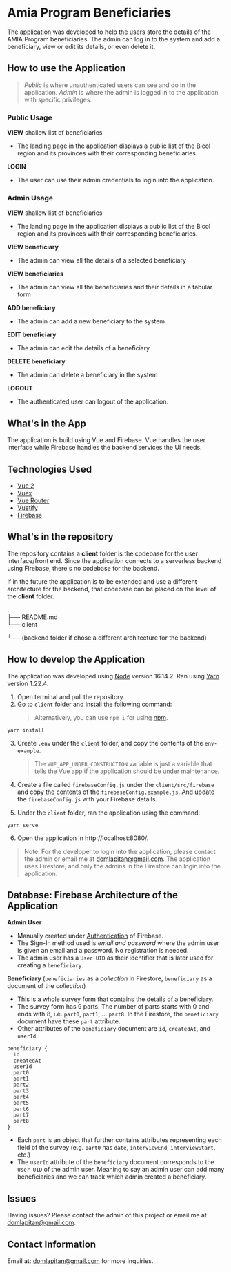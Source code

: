 # Amia Program Beneficiaries

The application was developed to help the users store the details of the AMIA Program beneficiaries. The admin can log in to the system and add a beneficiary, view or edit its details, or even delete it.

## How to use the Application

> _Public_ is where unauthenticated users can see and do in the application. _Admin_ is where the admin is logged in to the application with specific privileges.

### Public Usage

**VIEW** shallow list of beneficiaries

- The landing page in the application displays a public list of the Bicol region and its provinces with their corresponding beneficiaries.

**LOGIN**

- The user can use their admin credentials to login into the application.

### Admin Usage

**VIEW** shallow list of beneficiaries

- The landing page in the application displays a public list of the Bicol region and its provinces with their corresponding beneficiaries.

**VIEW beneficiary**

- The admin can view all the details of a selected beneficiary

**VIEW beneficiaries**

- The admin can view all the beneficiaries and their details in a tabular form

**ADD beneficiary**

- The admin can add a new beneficiary to the system

**EDIT beneficiary**

- The admin can edit the details of a beneficiary

**DELETE beneficiary**

- The admin can delete a beneficiary in the system

**LOGOUT**

- The authenticated user can logout of the application.

## What's in the App

The application is build using Vue and Firebase.
Vue handles the user interface while Firebase handles the backend services the UI needs.

## Technologies Used

- [Vue 2](https://vuejs.org/)
- [Vuex](https://vuex.vuejs.org/)
- [Vue Router](https://router.vuejs.org/)
- [Vuetify](https://vuetifyjs.com/en/)
- [Firebase](https://firebase.google.com/)

## What's in the repository

The repository contains a **client** folder is the codebase for the user interface/front end.
Since the application connects to a serverless backend using Firebase, there's no codebase for the backend.

If in the future the application is to be extended and use a different architecture for the backend, that codebase can be placed on the level of the **client** folder.

.\
├── README.md\
└── client

└── (backend folder if chose a different architecture for the backend)

## How to develop the Application

The application was developed using [Node](https://nodejs.org/en/) version 16.14.2. Ran using [Yarn](https://yarnpkg.com/) version 1.22.4.

1. Open terminal and pull the repository.
2. Go to `client` folder and install the following command:
   > Alternatively, you can use `npm i` for using [npm](https://www.npmjs.com/).

```
yarn install
```

3. Create `.env` under the `client` folder, and copy the contents of the `env-example`.

   > The `VUE_APP_UNDER_CONSTRUCTION` variable is just a variable that tells the Vue app if the application should be under maintenance.

4. Create a file called `firebaseConfig.js` under the `client/src/firebase` and copy the contents of the `firebaseConfig.example.js`. And update the `firebaseConfig.js` with your Firebase details.

5. Under the `client` folder, ran the application using the command:

```
yarn serve
```

6. Open the application in http://localhost:8080/.

> Note: For the developer to login into the application, please contact the admin or email me at domlapitan@gmail.com. The application uses Firestore, and only the admins in the Firestore can login into the application.

## Database: Firebase Architecture of the Application

**Admin User**

- Manually created under [Authentication](https://firebase.google.com/docs/auth) of Firebase.
- The Sign-In method used is _email and password_ where the admin user is given an email and a password. No registration is needed.
- The admin user has a `User UID` as their identifier that is later used for creating a `beneficiary`.

**Beneficiary** (`beneficiaries` as a _collection_ in Firestore, `beneficiary` as a document of the _collection_)

- This is a whole survey form that contains the details of a beneficiary.
- The survey form has 9 parts. The number of parts starts with 0 and ends with 8, i.e. `part0`, `part1`, ... `part8`. In the Firestore, the `beneficiary` document have these `part` attribute.
- Other attributes of the `beneficiary` document are `id`, `createdAt`, and `userId`.

```
beneficiary {
  id
  createdAt
  userId
  part0
  part1
  part2
  part3
  part4
  part5
  part6
  part7
  part8
}
```

- Each `part` is an object that further contains attributes representing each field of the survey (e.g. `part0` has `date`, `interviewEnd`, `interviewStart`, etc.)
- The `userId` attribute of the `beneficiary` document corresponds to the `User UID` of the admin user. Meaning to say an admin user can add many beneficiaries and we can track which admin created a beneficiary.

## Issues

Having issues? Please contact the admin of this project or email me at domlapitan@gmail.com.

## Contact Information

Email at: domlapitan@gmail.com for more inquiries.
